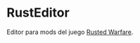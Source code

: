 # RustEditor
Editor para mods del juego [Rusted Warfare](https://play.google.com/store/apps/details?id=com.corrodinggames.rts).
